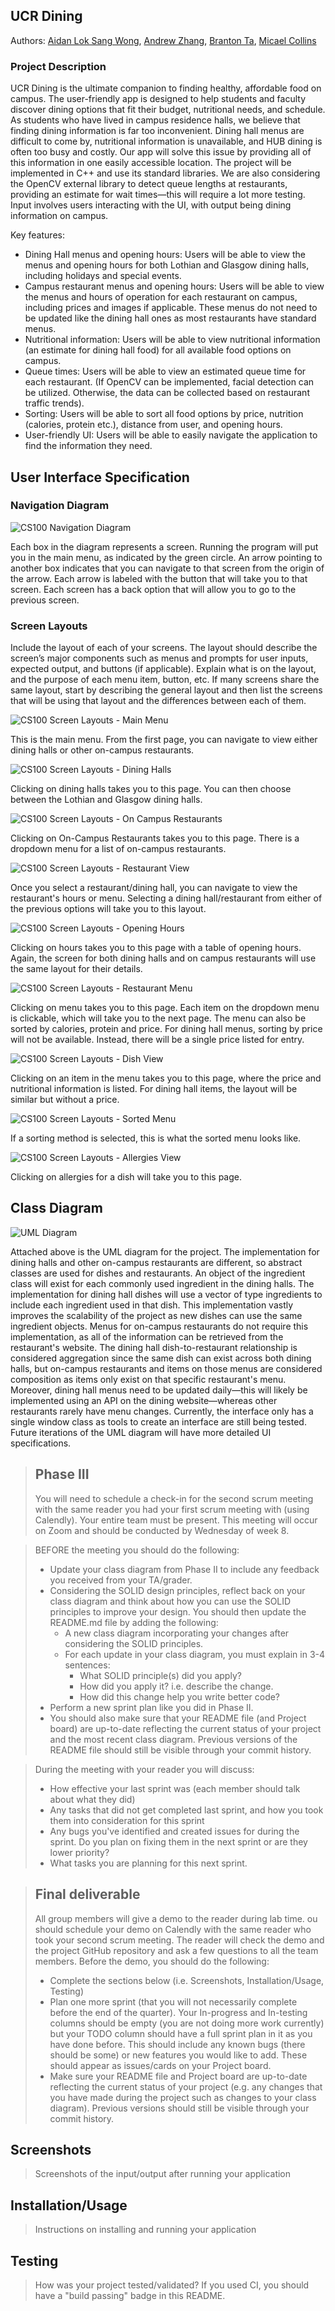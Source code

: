 ## UCR Dining
Authors:
<span>[Aidan Lok Sang Wong](https://github.com/aidanwls), [Andrew Zhang](https://github.com/andrew12332c), [Branton Ta](https://github.com/brandontaa), [Micael Collins](https://github.com/Ding0-Dongo)</span>

### Project Description
UCR Dining is the ultimate companion to finding healthy, affordable food on campus. The user-friendly app is designed to help students and faculty discover dining options that fit their budget, nutritional needs, and schedule. As students who have lived in campus residence halls, we believe that finding dining information is far too inconvenient. Dining hall menus are difficult to come by, nutritional information is unavailable, and HUB dining is often too busy and costly. Our app will solve this issue by providing all of this information in one easily accessible location.
The project will be implemented in C++ and use its standard libraries. We are also considering the OpenCV external library to detect queue lengths at restaurants, providing an estimate for wait times—this will require a lot more testing. Input involves users interacting with the UI, with output being dining information on campus.

Key features:
* Dining Hall menus and opening hours: Users will be able to view the menus and opening hours for both Lothian and Glasgow dining halls, including holidays and special events.
* Campus restaurant menus and opening hours: Users will be able to view the menus and hours of operation for each restaurant on campus, including prices and images if applicable. These menus do not need to be updated like the dining hall ones as most restaurants have standard menus. 
* Nutritional information: Users will be able to view nutritional information (an estimate for dining hall food) for all available food options on campus.
* Queue times: Users will be able to view an estimated queue time for each restaurant. (If OpenCV can be implemented, facial detection can be utilized. Otherwise, the data can be collected based on restaurant traffic trends).
* Sorting: Users will be able to sort all food options by price, nutrition (calories, protein etc.), distance from user, and opening hours.
* User-friendly UI: Users will be able to easily navigate the application to find the information they need.

## User Interface Specification




### Navigation Diagram
![CS100 Navigation Diagram](https://github.com/cs100/final-project-awong230-azhan128-bta011-mcoll041/assets/56686278/e6bcf0f1-f968-4f36-b478-b72d303aa145)

Each box in the diagram represents a screen. Running the program will put you in the main menu, as indicated by the green circle. An arrow pointing to another box indicates that you can navigate to that screen from the origin of the arrow. Each arrow is labeled with the button that will take you to that screen. Each screen has a back option that will allow you to go to the previous screen.

### Screen Layouts
Include the layout of each of your screens. The layout should describe the screen’s major components such as menus and prompts for user inputs, expected output, and buttons (if applicable). Explain what is on the layout, and the purpose of each menu item, button, etc. If many screens share the same layout, start by describing the general layout and then list the screens that will be using that layout and the differences between each of them.

![CS100 Screen Layouts - Main Menu](https://github.com/cs100/final-project-awong230-azhan128-bta011-mcoll041/assets/56686278/8041fec2-1dc6-4e4c-a4b2-73e85b5d4229)

This is the main menu. From the first page, you can navigate to view either dining halls or other on-campus restaurants. 
 
![CS100 Screen Layouts - Dining Halls](https://github.com/cs100/final-project-awong230-azhan128-bta011-mcoll041/assets/56686278/44887ca4-2009-4b07-a25a-14309e3ae575)

Clicking on dining halls takes you to this page. You can then choose between the Lothian and Glasgow dining halls.

![CS100 Screen Layouts - On Campus Restaurants](https://github.com/cs100/final-project-awong230-azhan128-bta011-mcoll041/assets/56686278/56d32eb8-d62d-4aaf-9410-0d2449eb7bbf)

Clicking on On-Campus Restaurants takes you to this page. There is a dropdown menu for a list of on-campus restaurants.
 
![CS100 Screen Layouts - Restaurant View](https://github.com/cs100/final-project-awong230-azhan128-bta011-mcoll041/assets/56686278/37a82001-0a16-4b78-ab8b-a1dbb413f8c4)

Once you select a restaurant/dining hall, you can navigate to view the restaurant's hours or menu. Selecting a dining hall/restaurant from either of the previous options will take you to this layout.

![CS100 Screen Layouts - Opening Hours](https://github.com/cs100/final-project-awong230-azhan128-bta011-mcoll041/assets/56686278/a294f40e-e09c-4eac-bed8-67883c7e42dd)

Clicking on hours takes you to this page with a table of opening hours. Again, the screen for both dining halls and on campus restaurants will use the same layout for their details.

![CS100 Screen Layouts - Restaurant Menu](https://github.com/cs100/final-project-awong230-azhan128-bta011-mcoll041/assets/56686278/4abab8aa-9917-4291-858e-c4bafe32e8bf)
 
Clicking on menu takes you to this page. Each item on the dropdown menu is clickable, which will take you to the next page. The menu can also be sorted by calories, protein and price. For dining hall menus, sorting by price will not be available. Instead, there will be a single price listed for entry. 

![CS100 Screen Layouts - Dish View](https://github.com/cs100/final-project-awong230-azhan128-bta011-mcoll041/assets/56686278/7e5d8b79-6076-4142-9480-4d05a6c3d277)

Clicking on an item in the menu takes you to this page, where the price and nutritional information is listed. For dining hall items, the layout will be similar but without a price. 

![CS100 Screen Layouts - Sorted Menu](https://github.com/cs100/final-project-awong230-azhan128-bta011-mcoll041/assets/56686278/82bd2d39-de3d-483a-a6a5-8ee5fe506880)

If a sorting method is selected, this is what the sorted menu looks like. 

![CS100 Screen Layouts - Allergies View](https://github.com/cs100/final-project-awong230-azhan128-bta011-mcoll041/assets/56686278/00736e0b-8181-4998-8ee0-5c7b6bd3bd7e)

Clicking on allergies for a dish will take you to this page.

## Class Diagram
![UML Diagram](https://github.com/cs100/final-project-awong230-azhan128-bta011-mcoll041/assets/56686278/3ec6e8aa-5509-440f-8e8e-ca8e949d82ac)

Attached above is the UML diagram for the project. The implementation for dining halls and other on-campus restaurants are different, so abstract classes are used for dishes and restaurants. An object of the ingredient class will exist for each commonly used ingredient in the dining halls. The implementation for dining hall dishes will use a vector of type ingredients to include each ingredient used in that dish. This implementation vastly improves the scalability of the project as new dishes can use the same ingredient objects. Menus for on-campus restaurants do not require this implementation, as all of the information can be retrieved from the restaurant's website. The dining hall dish-to-restaurant relationship is considered aggregation since the same dish can exist across both dining halls, but on-campus restaurants and items on those menus are considered composition as items only exist on that specific restaurant's menu. Moreover, dining hall menus need to be updated daily—this will likely be implemented using an API on the dining website—whereas other restaurants rarely have menu changes. Currently, the interface only has a single window class as tools to create an interface are still being tested. Future iterations of the UML diagram will have more detailed UI specifications.

 > ## Phase III
 > You will need to schedule a check-in for the second scrum meeting with the same reader you had your first scrum meeting with (using Calendly). Your entire team must be present. This meeting will occur on Zoom and should be conducted by Wednesday of week 8.
 
 > BEFORE the meeting you should do the following:
 > * Update your class diagram from Phase II to include any feedback you received from your TA/grader.
 > * Considering the SOLID design principles, reflect back on your class diagram and think about how you can use the SOLID principles to improve your design. You should then update the README.md file by adding the following:
 >   * A new class diagram incorporating your changes after considering the SOLID principles.
 >   * For each update in your class diagram, you must explain in 3-4 sentences:
 >     * What SOLID principle(s) did you apply?
 >     * How did you apply it? i.e. describe the change.
 >     * How did this change help you write better code?
 > * Perform a new sprint plan like you did in Phase II.
 > * You should also make sure that your README file (and Project board) are up-to-date reflecting the current status of your project and the most recent class diagram. Previous versions of the README file should still be visible through your commit history.
 
> During the meeting with your reader you will discuss: 
 > * How effective your last sprint was (each member should talk about what they did)
 > * Any tasks that did not get completed last sprint, and how you took them into consideration for this sprint
 > * Any bugs you've identified and created issues for during the sprint. Do you plan on fixing them in the next sprint or are they lower priority?
 > * What tasks you are planning for this next sprint.

 
 > ## Final deliverable
 > All group members will give a demo to the reader during lab time. ou should schedule your demo on Calendly with the same reader who took your second scrum meeting. The reader will check the demo and the project GitHub repository and ask a few questions to all the team members. 
 > Before the demo, you should do the following:
 > * Complete the sections below (i.e. Screenshots, Installation/Usage, Testing)
 > * Plan one more sprint (that you will not necessarily complete before the end of the quarter). Your In-progress and In-testing columns should be empty (you are not doing more work currently) but your TODO column should have a full sprint plan in it as you have done before. This should include any known bugs (there should be some) or new features you would like to add. These should appear as issues/cards on your Project board.
 > * Make sure your README file and Project board are up-to-date reflecting the current status of your project (e.g. any changes that you have made during the project such as changes to your class diagram). Previous versions should still be visible through your commit history. 
 
 ## Screenshots
 > Screenshots of the input/output after running your application
 ## Installation/Usage
 > Instructions on installing and running your application
 ## Testing
 > How was your project tested/validated? If you used CI, you should have a "build passing" badge in this README.
 

